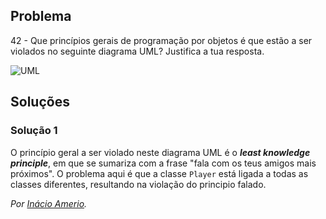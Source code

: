## Problema

42 - Que princípios gerais de programação por objetos é que estão a ser
violados no seguinte diagrama UML? Justifica a tua resposta.

![UML](../problemas/02/042.png)

## Soluções

### Solução 1

O princípio geral a ser violado neste diagrama UML é o
***least knowledge principle***, em que se sumariza com a frase "fala com os
teus amigos mais próximos". O problema aqui é que a classe `Player` está ligada
a todas as classes diferentes, resultando na violação do principio falado.

*Por [Inácio Amerio](https://github.com/FPTheFluffyPawed).*